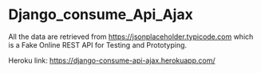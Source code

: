# Django_consume_Api_Ajax
 
All the data are retrieved from https://jsonplaceholder.typicode.com which is a Fake Online REST API for Testing and Prototyping.

Heroku link: https://django-consume-api-ajax.herokuapp.com/
